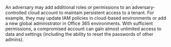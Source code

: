 An adversary may add additional roles or permissions to an adversary-controlled cloud account to maintain persistent access to a tenant. For example, they may update IAM policies in cloud-based environments or add a new global administrator in Office 365 environments. With sufficient permissions, a compromised account can gain almost unlimited access to data and settings (including the ability to reset the passwords of other admins).